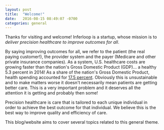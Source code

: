 ```yaml
---
layout: post
title:  "Welcome!"
date:   2016-08-15 08:49:07 -0700
categories: general
---
```


Thanks for visiting and welcome! Inferloop is a startup, whose mission is to *deliver precision healthcare to improve outcomes for all*. 

 By saying improving outcomes for all, we refer to the patient (the real paying customer!), the provider system and the payer (Medicare and other private insurance companies). As a system, U.S. healthcare costs are growing faster than the nation's Gross Domestic Product (GDP)... a healthy 5.3 percent in 2014!  As a share of the nation's Gross Domestic Product, health spending accounted for [17.5 percent](https://www.cms.gov/Research-Statistics-Data-and-Systems/Statistics-Trends-and-Reports/NationalHealthExpendData/NationalHealthAccountsHistorical.html). Obviously this is unsustainable and to make matters worse it doesn't necessarily mean patients are getting better care. This is a very important problem and it deserves all the attention it is getting and probably then some! 

Precision healthcare is care that is tailored to each unique individual in order to achieve the best outcome for that individual. We  believe this is the best way to improve quality and efficiency of care.

This blog/website aims to cover several topics related to this general theme. 
